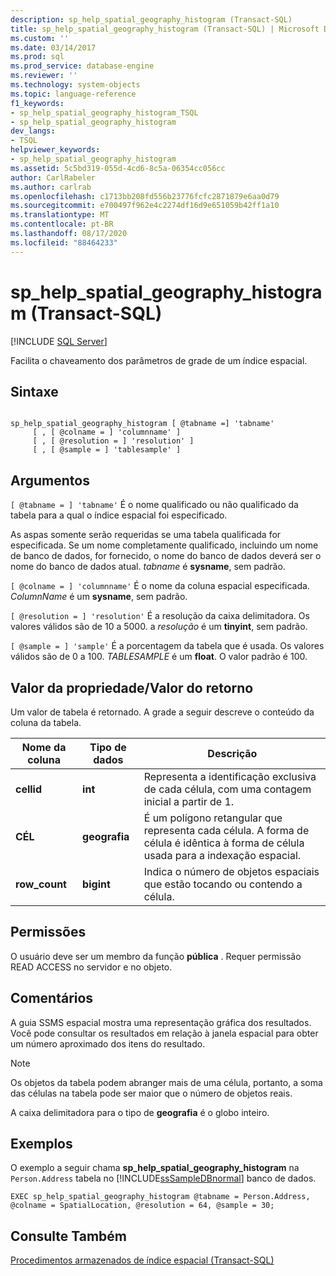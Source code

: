 ```yaml
---
description: sp_help_spatial_geography_histogram (Transact-SQL)
title: sp_help_spatial_geography_histogram (Transact-SQL) | Microsoft Docs
ms.custom: ''
ms.date: 03/14/2017
ms.prod: sql
ms.prod_service: database-engine
ms.reviewer: ''
ms.technology: system-objects
ms.topic: language-reference
f1_keywords:
- sp_help_spatial_geography_histogram_TSQL
- sp_help_spatial_geography_histogram
dev_langs:
- TSQL
helpviewer_keywords:
- sp_help_spatial_geography_histogram
ms.assetid: 5c5bd319-055d-4cd6-8c5a-06354cc056cc
author: CarlRabeler
ms.author: carlrab
ms.openlocfilehash: c1713bb208fd556b23776fcfc2871879e6aa0d79
ms.sourcegitcommit: e700497f962e4c2274df16d9e651059b42ff1a10
ms.translationtype: MT
ms.contentlocale: pt-BR
ms.lasthandoff: 08/17/2020
ms.locfileid: "88464233"
---
```

# <a name="sp_help_spatial_geography_histogram-transact-sql"></a>sp_help_spatial_geography_histogram (Transact-SQL)
[!INCLUDE [SQL Server](../../includes/applies-to-version/sqlserver.md)]

  Facilita o chaveamento dos parâmetros de grade de um índice espacial.  
  
## <a name="syntax"></a>Sintaxe  
  
```  
  
sp_help_spatial_geography_histogram [ @tabname =] 'tabname'   
     [ , [ @colname = ] 'columnname' ]   
     [ , [ @resolution = ] 'resolution' ]  
     [ , [ @sample = ] 'tablesample' ]  
```  
  
## <a name="arguments"></a>Argumentos  
`[ @tabname = ] 'tabname'` É o nome qualificado ou não qualificado da tabela para a qual o índice espacial foi especificado.  
  
 As aspas somente serão requeridas se uma tabela qualificada for especificada. Se um nome completamente qualificado, incluindo um nome de banco de dados, for fornecido, o nome do banco de dados deverá ser o nome do banco de dados atual. *tabname* é **sysname**, sem padrão.  
  
`[ @colname = ] 'columnname'` É o nome da coluna espacial especificada. *ColumnName* é um **sysname**, sem padrão.  
  
`[ @resolution = ] 'resolution'` É a resolução da caixa delimitadora. Os valores válidos são de 10 a 5000. a *resolução* é um **tinyint**, sem padrão.  
  
`[ @sample = ] 'sample'` É a porcentagem da tabela que é usada. Os valores válidos são de 0 a 100. *TABLESAMPLE* é um **float**. O valor padrão é 100.  
  
## <a name="property-valuereturn-value"></a>Valor da propriedade/Valor do retorno  
 Um valor de tabela é retornado. A grade a seguir descreve o conteúdo da coluna da tabela.  
  
|Nome da coluna|Tipo de dados|Descrição|  
|-----------------|---------------|-----------------|  
|**cellid**|**int**|Representa a identificação exclusiva de cada célula, com uma contagem inicial a partir de 1.|  
|**CÉL**|**geografia**|É um polígono retangular que representa cada célula. A forma de célula é idêntica à forma de célula usada para a indexação espacial.|  
|**row_count**|**bigint**|Indica o número de objetos espaciais que estão tocando ou contendo a célula.|  
  
## <a name="permissions"></a>Permissões  
 O usuário deve ser um membro da função **pública** . Requer permissão READ ACCESS no servidor e no objeto.  
  
## <a name="remarks"></a>Comentários  
 A guia SSMS espacial mostra uma representação gráfica dos resultados. Você pode consultar os resultados em relação à janela espacial para obter um número aproximado dos itens do resultado.  
  
> [!NOTE]  
>  Os objetos da tabela podem abranger mais de uma célula, portanto, a soma das células na tabela pode ser maior que o número de objetos reais.  
  
 A caixa delimitadora para o tipo de **geografia** é o globo inteiro.  
  
## <a name="examples"></a>Exemplos  
 O exemplo a seguir chama  **sp_help_spatial_geography_histogram** na `Person.Address` tabela no [!INCLUDE[ssSampleDBnormal](../../includes/sssampledbnormal-md.md)] banco de dados.  
  
```  
EXEC sp_help_spatial_geography_histogram @tabname = Person.Address, @colname = SpatialLocation, @resolution = 64, @sample = 30;  
```  
  
## <a name="see-also"></a>Consulte Também  
 [Procedimentos armazenados de índice espacial &#40;Transact-SQL&#41;](https://msdn.microsoft.com/library/1be0f34e-3d5a-4a1f-9299-bd482362ec7a)  
  
  
